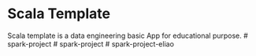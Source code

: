 # Scala Template

Scala template is a data engineering basic App for educational purpose.
#   s p a r k - p r o j e c t 
 
 #   s p a r k - p r o j e c t 
 
 #   s p a r k - p r o j e c t - e l i ao
 
 
